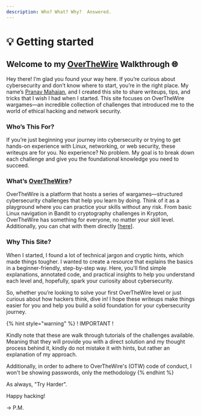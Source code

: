 ```yaml
---
description: Who? What? Why?  Answered.
---
```


# 💡 Getting started

## Welcome to my [OverTheWire](https://overthewire.org/wargames/) Walkthrough 🌐

Hey there! I’m glad you found your way here. If you’re curious about cybersecurity and don’t know where to start, you’re in the right place. My name’s [Pranav Mahajan](https://www.linkedin.com/in/pranav-m7), and I created this site to share writeups, tips, and tricks that I wish I had when I started. This site focuses on OverTheWire wargames—an incredible collection of challenges that introduced me to the world of ethical hacking and network security.

### Who’s This For?

If you’re just beginning your journey into cybersecurity or trying to get hands-on experience with Linux, networking, or web security, these writeups are for you. No experience? No problem. My goal is to break down each challenge and give you the foundational knowledge you need to succeed.

### What’s [OverTheWire](https://overthewire.org/wargames/)?

OverTheWire is a platform that hosts a series of wargames—structured cybersecurity challenges that help you learn by doing. Think of it as a playground where you can practice your skills without any risk. From basic Linux navigation in Bandit to cryptography challenges in Krypton, OverTheWire has something for everyone, no matter your skill level. Additionally, you can chat with them directly \[[here](https://overthewire.org/information/chat.html)].

### Why This Site?

When I started, I found a lot of technical jargon and cryptic hints, which made things tougher. I wanted to create a resource that explains the basics in a beginner-friendly, step-by-step way. Here, you'll find simple explanations, annotated code, and practical insights to help you understand each level and, hopefully, spark your curiosity about cybersecurity.

So, whether you’re looking to solve your first OverTheWire level or just curious about how hackers think, dive in! I hope these writeups make things easier for you and help you build a solid foundation for your cybersecurity journey.

{% hint style="warning" %}
! IMPORTANT !

Kindly note that these are walk through tutorials of the challenges available. Meaning that they will provide you with a direct solution and my thought process behind it, kindly do not mistake it with hints, but rather an explanation of my approach.

Additionally, in order to adhere to OverTheWire's (OTW) code of conduct, I won't be showing passwords, only the methodology
{% endhint %}

As always, "Try Harder".

Happy hacking!

\-> P.M.
